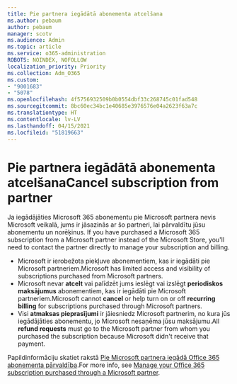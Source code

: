 ```yaml
---
title: Pie partnera iegādātā abonementa atcelšana
ms.author: pebaum
author: pebaum
manager: scotv
ms.audience: Admin
ms.topic: article
ms.service: o365-administration
ROBOTS: NOINDEX, NOFOLLOW
localization_priority: Priority
ms.collection: Adm_O365
ms.custom:
- "9001683"
- "5078"
ms.openlocfilehash: 4f5756932509b0b0554dbf33c268745c01fad548
ms.sourcegitcommit: 8bc60ec34bc1e40685e3976576e04a2623f63a7c
ms.translationtype: HT
ms.contentlocale: lv-LV
ms.lasthandoff: 04/15/2021
ms.locfileid: "51819663"
---
```

# <a name="cancel-subscription-from-partner"></a><span data-ttu-id="1c6b4-102">Pie partnera iegādātā abonementa atcelšana</span><span class="sxs-lookup"><span data-stu-id="1c6b4-102">Cancel subscription from partner</span></span>

<span data-ttu-id="1c6b4-103">Ja iegādājāties Microsoft 365 abonementu pie Microsoft partnera nevis Microsoft veikalā, jums ir jāsazinās ar šo partneri, lai pārvaldītu jūsu abonementu un norēķinus. </span><span class="sxs-lookup"><span data-stu-id="1c6b4-103">If you have purchased a Microsoft 365 subscription from a Microsoft partner instead of the Microsoft Store, you'll need to contact the partner directly to manage your subscription and billing.</span></span>

- <span data-ttu-id="1c6b4-104">Microsoft ir ierobežota piekļuve abonementiem, kas ir iegādāti pie Microsoft partneriem.</span><span class="sxs-lookup"><span data-stu-id="1c6b4-104">Microsoft has limited access and visibility of subscriptions purchased from Microsoft partners.</span></span> 
- <span data-ttu-id="1c6b4-105">Microsoft nevar **atcelt** vai palīdzēt jums ieslēgt vai izslēgt **periodiskos maksājumus** abonementiem, kas ir iegādāti pie Microsoft partneriem.</span><span class="sxs-lookup"><span data-stu-id="1c6b4-105">Microsoft cannot **cancel** or help turn on or off **recurring billing** for subscriptions purchased through Microsoft partners.</span></span> 
- <span data-ttu-id="1c6b4-106">Visi **atmaksas pieprasījumi** ir jāiesniedz Microsoft partnerim, no kura jūs iegādājāties abonementu, jo Microsoft nesaņēma jūsu maksājumu.</span><span class="sxs-lookup"><span data-stu-id="1c6b4-106">All **refund requests** must go to the Microsoft partner from whom you purchased the subscription because Microsoft didn't receive that payment.</span></span> 

<span data-ttu-id="1c6b4-107">Papildinformāciju skatiet rakstā [Pie Microsoft partnera iegādā Office 365 abonementa pārvaldība](https://support.microsoft.com/help/4230739/microsoft-account-manage-office-365-subscription-from-third-party).</span><span class="sxs-lookup"><span data-stu-id="1c6b4-107">For more info, see [Manage your Office 365 subscription purchased through a Microsoft partner](https://support.microsoft.com/help/4230739/microsoft-account-manage-office-365-subscription-from-third-party).</span></span> 
